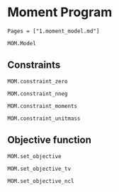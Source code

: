 # Moment Program
```@index
Pages = ["1.moment_model.md"]
```

```@docs 
MOM.Model
```

## Constraints

```@docs 
MOM.constraint_zero
```

```@docs 
MOM.constraint_nneg
```

```@docs
MOM.constraint_moments
```

```@docs 
MOM.constraint_unitmass
```

## Objective function

```@docs 
MOM.set_objective
```

```@docs 
MOM.set_objective_tv
```

```@docs 
MOM.set_objective_ncl
```
